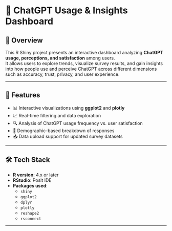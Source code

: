 # 💬 ChatGPT Usage & Insights Dashboard

## 📘 Overview
This R Shiny project presents an interactive dashboard analyzing **ChatGPT usage, perceptions, and satisfaction** among users.  
It allows users to explore trends, visualize survey results, and gain insights into how people use and perceive ChatGPT across different dimensions such as accuracy, trust, privacy, and user experience.

---

## 🚀 Features
- 📊 Interactive visualizations using **ggplot2** and **plotly**
- 📈 Real-time filtering and data exploration
- 🔍 Analysis of ChatGPT usage frequency vs. user satisfaction
- 👥 Demographic-based breakdown of responses
- 📥 Data upload support for updated survey datasets

---

## 🛠️ Tech Stack
- **R version**: 4.x or later  
- **RStudio**: Posit IDE  
- **Packages used**:
  - `shiny`
  - `ggplot2`
  - `dplyr`
  - `plotly`
  - `reshape2`
  - `rsconnect`

---

